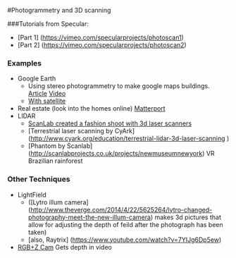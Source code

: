 #Photogrammetry and 3D scanning

###Tutorials from Specular:

* [Part 1] (https://vimeo.com/specularprojects/photoscan1)
* [Part 2] (https://vimeo.com/specularprojects/photoscan2)


### Examples
				
* Google Earth		
	* Using stereo photogrammetry to make google maps buildings. [Article](www.mastersketchup.com/why-google-doesnt-need-sketchup-anymore/) [Video](https://www.youtube.com/watch?v=N6Douyfa7l8)
   * [With satellite](http://eijournal.sensorsandsystems.com/newsite/wp-content/uploads/2012/06/cover_section3_grx.jpg)
* Real estate (look into the homes online) [Matterport](http://realestate.matterport.com/)
* LIDAR 
  * [ScanLab created a fashion shoot with 3d laser scanners](http://www.dezeen.com/2014/06/26/scanlab-vivienne-westwood-first-laser-scanned-photoshoot-interview/)
  * [Terrestrial laser scanning by CyArk]	(http://www.cyark.org/education/terrestrial-lidar-3d-laser-scanning	)
  * [Phantom by Scanlab] (http://scanlabprojects.co.uk/projects/newmuseumnewyork) VR Brazilian rainforest
				
### Other Techniques
* LightField 
	* ([Lytro illum camera] (http://www.theverge.com/2014/4/22/5625264/lytro-changed-photography-meet-the-new-illum-camera) makes 3d pictures that allow for adjusting the depth of feild after the photograph has been taken)		
	* [also, Raytrix] (https://www.youtube.com/watch?v=7YIJg6Dp5ew)
* [RGB+Z Cam](http://www.arri.com/news/news/prototype-motion-scene-camera/) Gets depth in video